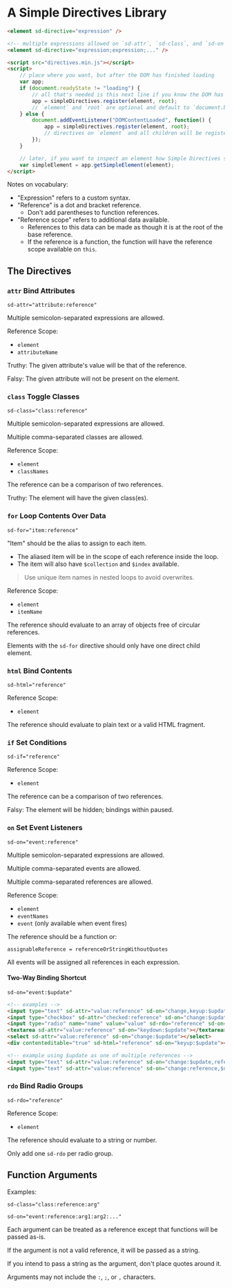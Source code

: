 # A Simple Directives Library

```html
<element sd-directive="expression" />

<!-- multiple expressions allowed on `sd-attr`, `sd-class`, and `sd-on` -->
<element sd-directive="expression;expression;..." />

<script src="directives.min.js"></script>
<script>
    // place where you want, but after the DOM has finished loading
    var app;
    if (document.readyState != "loading") {
        // all that's needed is this next line if you know the DOM has loaded already
        app = simpleDirectives.register(element, root);
        // `element` and `root` are optional and default to `document.body` and `window`
    } else {
        document.addEventListener("DOMContentLoaded", function() {
            app = simpleDirectives.register(element, root);
            // directives on `element` and all children will be registered and start working
        });
    }

    // later, if you want to inspect an element how Simple Directives sees it..
    var simpleElement = app.getSimpleElement(element);
</script>
```

Notes on vocabulary:

-   "Expression" refers to a custom syntax.
-   "Reference" is a dot and bracket reference.
    -   Don't add parentheses to function references.
-   "Reference scope" refers to additional data available.
    -   References to this data can be made as though it is at the root of the base reference.
    -   If the reference is a function, the function will have the reference scope available on `this`.

## The Directives

### `attr` Bind Attributes

`sd-attr="attribute:reference"`

Multiple semicolon-separated expressions are allowed.

Reference Scope:

-   `element`
-   `attributeName`

Truthy: The given attribute's value will be that of the reference.

Falsy: The given attribute will not be present on the element.

### `class` Toggle Classes

`sd-class="class:reference"`

Multiple semicolon-separated expressions are allowed.

Multiple comma-separated classes are allowed.

Reference Scope:

-   `element`
-   `classNames`

The reference can be a comparison of two references.

Truthy: The element will have the given class(es).

### `for` Loop Contents Over Data

`sd-for="item:reference"`

"Item" should be the alias to assign to each item.

-   The aliased item will be in the scope of each reference inside the loop.
-   The item will also have `$collection` and `$index` available.

> Use unique item names in nested loops to avoid overwrites.

Reference Scope:

-   `element`
-   `itemName`

The reference should evaluate to an array of objects free of circular references.

Elements with the `sd-for` directive should only have one direct child element.

### `html` Bind Contents

`sd-html="reference"`

Reference Scope:

-   `element`

The reference should evaluate to plain text or a valid HTML fragment.

### `if` Set Conditions

`sd-if="reference"`

Reference Scope:

-   `element`

The reference can be a comparison of two references.

Falsy: The element will be hidden; bindings within paused.

### `on` Set Event Listeners

`sd-on="event:reference"`

Multiple semicolon-separated expressions are allowed.

Multiple comma-separated events are allowed.

Multiple comma-separated references are allowed.

Reference Scope:

-   `element`
-   `eventNames`
-   `event` (only available when event fires)

The reference should be a function or:

`assignableReference = referenceOrStringWithoutQuotes`

All events will be assigned all references in each expression.

#### Two-Way Binding Shortcut

`sd-on="event:$update"`

```html
<!-- examples -->
<input type="text" sd-attr="value:reference" sd-on="change,keyup:$update" />
<input type="checkbox" sd-attr="checked:reference" sd-on="change:$update" />
<input type="radio" name="name" value="value" sd-rdo="reference" sd-on="change:$update" />
<textarea sd-attr="value:reference" sd-on="keydown:$update"></textarea>
<select sd-attr="value:reference" sd-on="change:$update"></select>
<div contenteditable="true" sd-html="reference" sd-on="keyup:$update"></div>

<!-- example using $update as one of multiple references -->
<input type="text" sd-attr="value:reference" sd-on="change:$update,reference" />
<input type="text" sd-attr="value:reference" sd-on="change:reference,$update,..." />
```

### `rdo` Bind Radio Groups

`sd-rdo="reference"`

Reference Scope:

-   `element`

The reference should evaluate to a string or number.

Only add one `sd-rdo` per radio group.

## Function Arguments

Examples:

`sd-class="class:reference:arg"`

`sd-on="event:reference:arg1:arg2:..."`

Each argument can be treated as a reference except that functions will be passed as-is.

If the argument is not a valid reference, it will be passed as a string.

If you intend to pass a string as the argument, don't place quotes around it.

Arguments may not include the `:`, `;`, or `,` characters.
